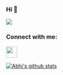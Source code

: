 ### Hi 🙋‍  
![](https://komarev.com/ghpvc/?username=beingabhi007)


### Connect with me:

<a href="https://www.linkedin.com/in/abhi-sahu-55058a14b">
  <img height="30"width="30px" src="https://github.com/umangdubey/ReadME_md/blob/master/linkedin.svg" />
</a>


<!--
**beingabhi007/beingabhi007** is a ✨ _special_ ✨ repository because its `README.md` (this file) appears on your GitHub profile.

Here are some ideas to get you started:

### 🔭 I’m currently working on MERN Stack and playing with API's, in my past projects i have dealed with Html, CSS, React, Twitter Bootstrap, PHP, Firebase, mySqlDB , MongoDB etc. 
### I'm 20 years old Self-taught Full-stack developer from the India.
### 🏃 I’m team player who values collaboration, innovation and inclusion.
### 🤔 I’m able to work with minimal supervision.
### ⚡️ I’m ready to take up new technical challenges.
### ✨ I’m adaptable and transformable to learn latest technologies as per business need.
### 📱  I optimize the application code and always maintain a good object oriented practices.
- 🔭 I’m currently working on ...
- 🌱 I’m currently learning ...
- 👯 I’m looking to collaborate on ...
- 🤔 I’m looking for help with ...
- 💬 Ask me about ...
- 📫 How to reach me: ...
- 😄 Pronouns: ...
- ⚡ Fun fact: ...

-->

[![Abhi's github stats](https://github-readme-stats.vercel.app/api?username=beingabhi007)](https://github.com/beingabhi007/github-readme-stats)
